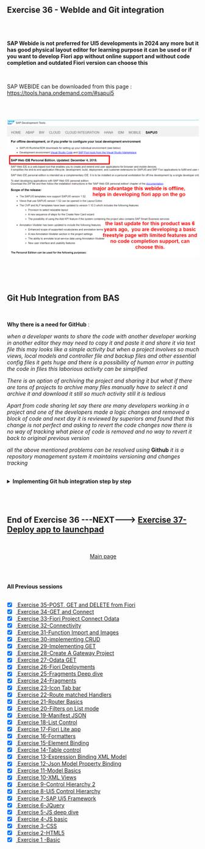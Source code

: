 ## Exercise 36 - WebIde and Git integration

</br>
</br>

**SAP Webide is not preferred for UI5 developments in 2024 any more but it has good physical layout editor for learning purpose it can be used or if you want to develop Fiori app without online support and without code completion and outdated Fiori version can choose this**

</br>


SAP WEBIDE can be downloaded from this page : https://tools.hana.ondemand.com/#sapui5

</br></br>

<img src="./files/ui5e36-1.png"></br></br>

</br></br>

## Git Hub Integration from BAS

</br>

**Why there is a need for GitHub** : 

*when a developer wants to share the code with another developer working in another editor they may need to copy it and paste it and share it via text file this may looks like a simple activity but when a project involves so much views, local models and controller file and backup files and other essential config files it gets huge and there is a possibility of human error in putting the code in files this laborious activity can be simplified* 

*There is an option of archiving the project and sharing it but what if there are tons of projects to archive many files manually have to select it and archive it and download it still so much activity still it is tedious*

*Apart from code sharing let say there are many developers working in a project and one of the developers made a logic changes and removed a block of code and next day it is reviewed by superiors amd found that this change is not perfect and asking to revert the code changes now there is no way of tracking what piece of code is removed and no way to revert it back to original previous version* 

*all the above mentioned problems can be resolved using* **Github** *it is a repository management system it maintains versioning and changes tracking*

</br>

<details>
<summary> <b> Implementing Git hub integration step by step </b> </summary>
</br>
</br>


<img src="./files/ui5e36-2.png"></br></br>

*Initiate git processing for the project files*

Command : 
</br>

```bat
git init
```

</br>

<img src="./files/ui5e36-3.png"></br></br>
<img src="./files/ui5e36-4.png"></br></br>
<img src="./files/ui5e36-5.png"></br></br>
<img src="./files/ui5e36-6.png"></br></br>
<img src="./files/ui5e36-7.png"></br></br>
<img src="./files/ui5e36-8.png"></br></br>
<img src="./files/ui5e36-9.png"></br></br>
<img src="./files/ui5e36-10.png"></br></br>
<img src="./files/ui5e36-11.png"></br></br>
<img src="./files/ui5e36-12.png"></br></br>
<img src="./files/ui5e36-13.png"></br></br>
<img src="./files/ui5e36-14.png"></br></br>
<img src="./files/ui5e36-15.png"></br></br>
<img src="./files/ui5e36-16.png"></br></br>
<img src="./files/ui5e36-17.png"></br></br>
<img src="./files/ui5e36-18.png"></br></br>
<img src="./files/ui5e36-19.png"></br></br>
<img src="./files/ui5e36-20.png"></br></br>
<img src="./files/ui5e36-21.png"></br></br>
<img src="./files/ui5e36-22.png"></br></br>
<img src="./files/ui5e36-23.png"></br></br>
<img src="./files/ui5e36-24.png"></br></br>
<img src="./files/ui5e36-25.png"></br></br>
<img src="./files/ui5e36-26.png"></br></br>
<img src="./files/ui5e36-27.png"></br></br>
<img src="./files/ui5e36-28.png"></br></br>
<img src="./files/ui5e36-29.png"></br></br>
<img src="./files/ui5e36-30.png"></br></br>
<img src="./files/ui5e36-31.png"></br></br>
<img src="./files/ui5e36-32.png"></br></br>
<img src="./files/ui5e36-33.png"></br></br>
<img src="./files/ui5e36-34.png"></br></br>
<img src="./files/ui5e36-35.png"></br></br>
<img src="./files/ui5e36-36.png"></br></br>
<img src="./files/ui5e36-37.png"></br></br>
<img src="./files/ui5e36-38.png"></br></br>
<img src="./files/ui5e36-39.png"></br></br>
<img src="./files/ui5e36-40.png"></br></br>
<img src="./files/ui5e36-41.png"></br></br>
<img src="./files/ui5e36-42.png"></br></br>
<img src="./files/ui5e36-43.png"></br></br>
<img src="./files/ui5e36-44.png"></br></br>
<img src="./files/ui5e36-45.png"></br></br>
<img src="./files/ui5e36-46.png"></br></br>
<img src="./files/ui5e36-47.png"></br></br>
<img src="./files/ui5e36-48.png"></br></br>
<img src="./files/ui5e36-49.png"></br></br>
<img src="./files/ui5e36-50.png"></br></br>
<img src="./files/ui5e36-51.png"></br></br>
<img src="./files/ui5e36-52.png"></br></br>
<img src="./files/ui5e36-53.png"></br></br>
<img src="./files/ui5e36-54.png"></br></br>
<img src="./files/ui5e36-55.png"></br></br>
<img src="./files/ui5e36-56.png"></br></br>
<img src="./files/ui5e36-57.png"></br></br>
<img src="./files/ui5e36-58.png"></br></br>
<img src="./files/ui5e36-59.png"></br></br>
<img src="./files/ui5e36-60.png"></br></br>
<img src="./files/ui5e36-61.png"></br></br>
<img src="./files/ui5e36-62.png"></br></br>
<img src="./files/ui5e36-63.png"></br></br>
<img src="./files/ui5e36-64.png"></br></br>
<img src="./files/ui5e36-65.png"></br></br>
<img src="./files/ui5e36-66.png"></br></br>
<img src="./files/ui5e36-67.png"></br></br>
<img src="./files/ui5e36-68.png"></br></br>
<img src="./files/ui5e36-69.png"></br></br>
<img src="./files/ui5e36-70.png"></br></br>
<img src="./files/ui5e36-71.png"></br></br>
<img src="./files/ui5e36-72.png"></br></br>
<img src="./files/ui5e36-73.png"></br></br>
<img src="./files/ui5e36-74.png"></br></br>
<img src="./files/ui5e36-75.png"></br></br>
<img src="./files/ui5e36-76.png"></br></br>
<img src="./files/ui5e36-77.png"></br></br>
<img src="./files/ui5e36-78.png"></br></br>
<img src="./files/ui5e36-79.png"></br></br>
<img src="./files/ui5e36-80.png"></br></br>
<img src="./files/ui5e36-81.png"></br></br>
<img src="./files/ui5e36-82.png"></br></br>
<img src="./files/ui5e36-83.png"></br></br>
<img src="./files/ui5e36-84.png"></br></br>
<img src="./files/ui5e36-85.png"></br></br>
<img src="./files/ui5e36-86.png"></br></br>
<img src="./files/ui5e36-87.png"></br></br>
<img src="./files/ui5e36-88.png"></br></br>
<img src="./files/ui5e36-89.png"></br></br>
<img src="./files/ui5e36-90.png"></br></br>
<img src="./files/ui5e36-91.png"></br></br>
<img src="./files/ui5e36-92.png"></br></br>
<img src="./files/ui5e36-93.png"></br></br>
<img src="./files/ui5e36-94.png"></br></br>
<img src="./files/ui5e36-95.png"></br></br>
<img src="./files/ui5e36-96.png"></br></br>
<img src="./files/ui5e36-97.png"></br></br>
<img src="./files/ui5e36-98.png"></br></br>
<img src="./files/ui5e36-99.png"></br></br>
<img src="./files/ui5e36-100.png"></br></br>



</br>
</br>
</details>


</br>
</br></br>





## End of Exercise 36 ---NEXT---> <a href="https://github.com/Octavius-Dante/Arthelais/tree/main/ex_37"> Exercise 37-Deploy app to launchpad </a>
</br>
<p align="center"> <a href="https://github.com/Octavius-Dante/Arthelais/tree/main"> Main page </a> </p>

</br></br>

**All Previous sessions**
</br></br>

<!-- - [x] <a href="https://github.com/Octavius-Dante/Arthelais/tree/main/ex_37"> Exercise 37-Deploy app to launchpad</a> -->
<!-- - [x] <a href="https://github.com/Octavius-Dante/Arthelais/tree/main/ex_36"> Exercise 36-WebIde and Git integration</a> -->
- [x] <a href="https://github.com/Octavius-Dante/Arthelais/tree/main/ex_35"> Exercise 35-POST, GET and DELETE from Fiori</a>
- [x] <a href="https://github.com/Octavius-Dante/Arthelais/tree/main/ex_34"> Exercise 34-GET and Connect</a>
- [x] <a href="https://github.com/Octavius-Dante/Arthelais/tree/main/ex_33"> Exercise 33-Fiori Project Connect Odata</a>
- [x] <a href="https://github.com/Octavius-Dante/Arthelais/tree/main/ex_32"> Exercise 32-Connectivity</a>
- [x] <a href="https://github.com/Octavius-Dante/Arthelais/tree/main/ex_31"> Exercise 31-Function Import and Images</a>
- [x] <a href="https://github.com/Octavius-Dante/Arthelais/tree/main/ex_30"> Exercise 30-implementing CRUD</a>
- [x] <a href="https://github.com/Octavius-Dante/Arthelais/tree/main/ex_29"> Exercise 29-Implementing GET</a>
- [x] <a href="https://github.com/Octavius-Dante/Arthelais/tree/main/ex_28"> Exercise 28-Create A Gateway Project</a>
- [x] <a href="https://github.com/Octavius-Dante/Arthelais/tree/main/ex_27"> Exercise 27-Odata GET</a>
- [x] <a href="https://github.com/Octavius-Dante/Arthelais/tree/main/ex_26"> Exercise 26-Fiori Deployments</a>
- [x] <a href="https://github.com/Octavius-Dante/Arthelais/tree/main/ex_25"> Exercise 25-Fragments Deep dive</a>
- [x] <a href="https://github.com/Octavius-Dante/Arthelais/tree/main/ex_24"> Exercise 24-Fragments</a>
- [x] <a href="https://github.com/Octavius-Dante/Arthelais/tree/main/ex_23"> Exercise 23-Icon Tab bar</a>
- [x] <a href="https://github.com/Octavius-Dante/Arthelais/tree/main/ex_22"> Exercise 22-Route matched Handlers</a>
- [x] <a href="https://github.com/Octavius-Dante/Arthelais/tree/main/ex_21"> Exercise 21-Router Basics</a>
- [x] <a href="https://github.com/Octavius-Dante/Arthelais/tree/main/ex_20"> Exercise 20-Filters on List mode</a>
- [x] <a href="https://github.com/Octavius-Dante/Arthelais/tree/main/ex_19"> Exercise 19-Manifest JSON</a>
- [x] <a href="https://github.com/Octavius-Dante/Arthelais/tree/main/ex_18"> Exercise 18-List Control</a>
- [x] <a href="https://github.com/Octavius-Dante/Arthelais/tree/main/ex_17"> Exercise 17-Fiori Lite app</a>
- [x] <a href="https://github.com/Octavius-Dante/Arthelais/tree/main/ex_16"> Exercise 16-Formatters </a>
- [x] <a href="https://github.com/Octavius-Dante/Arthelais/tree/main/ex_15"> Exercise 15-Element Binding</a>
- [x] <a href="https://github.com/Octavius-Dante/Arthelais/tree/main/ex_14"> Exercise 14-Table control</a>
- [x] <a href="https://github.com/Octavius-Dante/Arthelais/tree/main/ex_13"> Exercise 13-Expression Binding XML Model</a>
- [x] <a href="https://github.com/Octavius-Dante/Arthelais/tree/main/ex_12"> Exercise 12-Json Model Property Binding</a>
- [x] <a href="https://github.com/Octavius-Dante/Arthelais/tree/main/ex_11"> Exercise 11-Model Basics </a>
- [x] <a href="https://github.com/Octavius-Dante/Arthelais/tree/main/ex_10"> Exercise 10-XML Views </a>
- [x] <a href="https://github.com/Octavius-Dante/Arthelais/tree/main/ex_9"> Exercise 9-Control Hierarchy 2</a>
- [x] <a href="https://github.com/Octavius-Dante/Arthelais/tree/main/ex_8"> Exercise 8-Ui5 Control Hierarchy </a>
- [x] <a href="https://github.com/Octavius-Dante/Arthelais/tree/main/ex_7"> Exercise 7-SAP Ui5 Framework </a>
- [x] <a href="https://github.com/Octavius-Dante/Arthelais/tree/main/ex_6"> Exercise 6-JQuery </a>
- [x] <a href="https://github.com/Octavius-Dante/Arthelais/tree/main/ex_5"> Exercise 5-JS deep dive </a>
- [x] <a href="https://github.com/Octavius-Dante/Arthelais/tree/main/ex_4"> Exercise 4-JS basic </a>
- [x] <a href="https://github.com/Octavius-Dante/Arthelais/tree/main/ex_3"> Exercise 3-CSS </a>
- [x] <a href="https://github.com/Octavius-Dante/Arthelais/tree/main/ex_2"> Exercise 2-HTML5</a>
- [x] <a href="https://github.com/Octavius-Dante/Arthelais/tree/main/ex_1"> Exercise 1 -Basic </a>

<!--

<details>
<summary> <b> ALL CODE CHANGES - TODAY SESSION </b> </summary>
</br>
</br>

</br>
</br>
<img src="./files/capmd12-96a.png" >
</br>
</br>
</details>

-->